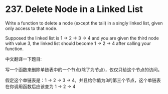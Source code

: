 # 237. Delete Node in a Linked List

Write a function to delete a node (except the tail) in a singly linked list, given only access to that node.

Supposed the linked list is 1 -> 2 -> 3 -> 4 and you are given the third node with value 3, the linked list should become 1 -> 2 -> 4 after calling your function.


中文翻译一下题目:

写一个函数来删除单链表中的一个节点(除了为节点)，仅仅只给这个节点的访问。

假定这个单链表是：1 -> 2 -> 3 -> 4，并且给你值为3的第三个节点，这个单链表在你调用函数后应该变为 1 -> 2 -> 4

